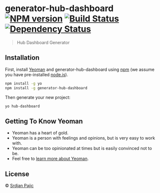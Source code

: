 # generator-hub-dashboard [![NPM version][npm-image]][npm-url] [![Build Status][travis-image]][travis-url] [![Dependency Status][daviddm-image]][daviddm-url]
> Hub Dashboard Generator

## Installation

First, install [Yeoman](http://yeoman.io) and generator-hub-dashboard using [npm](https://www.npmjs.com/) (we assume you have pre-installed [node.js](https://nodejs.org/)).

```bash
npm install -g yo
npm install -g generator-hub-dashboard
```

Then generate your new project:

```bash
yo hub-dashboard
```

## Getting To Know Yeoman

 * Yeoman has a heart of gold.
 * Yeoman is a person with feelings and opinions, but is very easy to work with.
 * Yeoman can be too opinionated at times but is easily convinced not to be.
 * Feel free to [learn more about Yeoman](http://yeoman.io/).

## License

 © [Srdjan Pajic]()


[npm-image]: https://badge.fury.io/js/generator-hub-dashboard.svg
[npm-url]: https://npmjs.org/package/generator-hub-dashboard
[travis-image]: https://travis-ci.org/pajics/generator-hub-dashboard.svg?branch=master
[travis-url]: https://travis-ci.org/pajics/generator-hub-dashboard
[daviddm-image]: https://david-dm.org/pajics/generator-hub-dashboard.svg?theme=shields.io
[daviddm-url]: https://david-dm.org/pajics/generator-hub-dashboard
